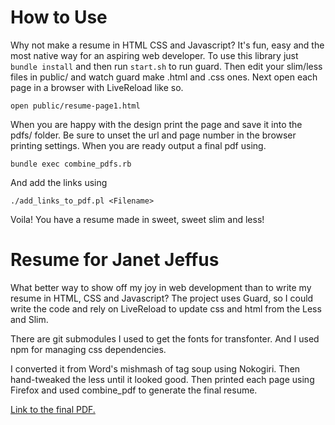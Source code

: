 # How to Use

Why not make a resume in HTML CSS and Javascript? It's fun, easy and the
most native way for an aspiring web developer. To use this library just
``bundle install`` and then run ``start.sh`` to run guard. Then edit
your slim/less files in public/ and watch guard make .html and .css
ones. Next open each page in a browser with LiveReload like so.

```
open public/resume-page1.html
```

When you are happy with the design print the page and save it into the
pdfs/ folder. Be sure to unset the url and page number in the browser
printing settings. When you are ready output a final pdf using.

```
bundle exec combine_pdfs.rb
```

And add the links using

```
./add_links_to_pdf.pl <Filename>
```

Voila! You have a resume made in sweet, sweet slim and less!

# Resume for Janet Jeffus

What better way to show off my joy in web development than to write my
resume in HTML, CSS and Javascript? The project uses Guard, so I could
write the code and rely on LiveReload to update css and html from the
Less and Slim.

There are git submodules I used to get the fonts for transfonter. And I
used npm for managing css dependencies.

I converted it from Word's mishmash of tag soup using Nokogiri. Then
hand-tweaked the less until it looked good. Then printed each page using
Firefox and used combine_pdf to generate the final resume.

[Link to the final
PDF.](https://github.com/jjeffus/resume/raw/master/Janet_Jeffus_resume_2020-11-04.pdf)
